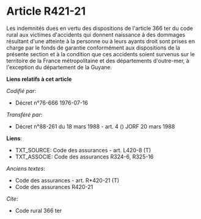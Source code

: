 # Article R421-21

Les indemnités dues en vertu des dispositions de l'article 366 ter du code rural aux victimes d'accidents qui donnent
naissance à des dommages résultant d'une atteinte à la personne ou à leurs ayants droit sont prises en charge par le fonds de
garantie conformément aux dispositions de la présente section et à la condition que ces accidents soient survenus sur le
territoire de la France métropolitaine et des départements d'outre-mer, à l'exception du département de la Guyane.

**Liens relatifs à cet article**

_Codifié par_:

  - Décret n°76-666 1976-07-16

_Transféré par_:

  - Décret n°88-261 du 18 mars 1988 - art. 4 () JORF 20 mars 1988

**Liens**:

  - TXT_SOURCE: Code des assurances - art. L420-8 (T)
  - TXT_ASSOCIE: Code des assurances R324-6, R325-16

_Anciens textes_:

  - Code des assurances - art. R*420-21 (T)
  - Code des assurances R420-21

_Cite_:

  - Code rural 366 ter
